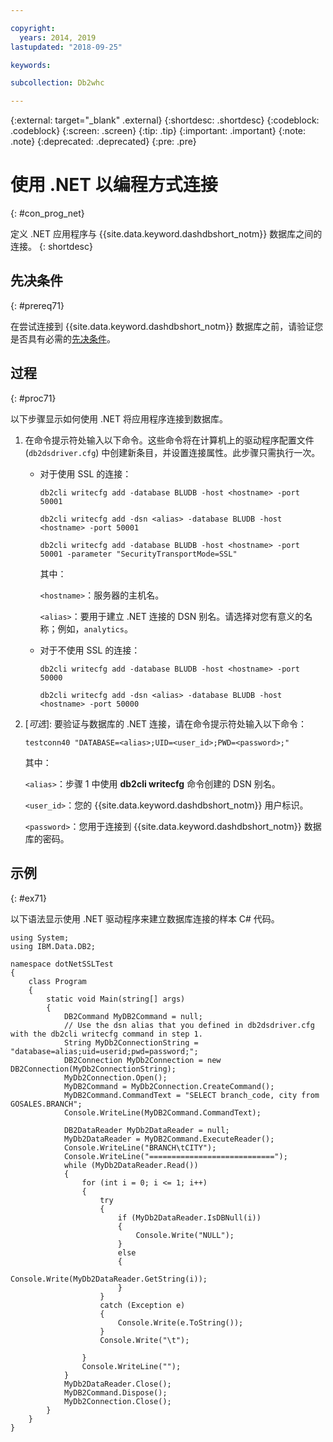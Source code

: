 ```yaml
---

copyright:
  years: 2014, 2019
lastupdated: "2018-09-25"

keywords:

subcollection: Db2whc

---
```


<!-- Attribute definitions --> 
{:external: target="_blank" .external}
{:shortdesc: .shortdesc}
{:codeblock: .codeblock}
{:screen: .screen}
{:tip: .tip}
{:important: .important}
{:note: .note}
{:deprecated: .deprecated}
{:pre: .pre}

# 使用 .NET 以编程方式连接
{: #con_prog_net}

定义 .NET 应用程序与 {{site.data.keyword.dashdbshort_notm}} 数据库之间的连接。
{: shortdesc}

## 先决条件
{: #prereq71}

在尝试连接到 {{site.data.keyword.dashdbshort_notm}} 数据库之前，请验证您是否具有必需的[先决条件](/docs/services/Db2whc/connecting?topic=Db2whc-connect_ov#prereqs)。

<!-- Before you can connect to your database, you must perform the following steps:

- [Verify prerequisites](prereqs.html), including installing driver packages, configuring your local environment, and downloading SSL certificates (if needed)
- Collect [connection information](credentials.html), including database details such as host name and port numbers, and connection credentials such as user ID and password -->

## 过程
{: #proc71}

以下步骤显示如何使用 .NET 将应用程序连接到数据库。

1. 在命令提示符处输入以下命令。这些命令将在计算机上的驱动程序配置文件 (`db2dsdriver.cfg`) 中创建新条目，并设置连接属性。此步骤只需执行一次。
        
   - 对于使用 SSL 的连接：

     `db2cli writecfg add -database BLUDB -host <hostname> -port 50001`

     `db2cli writecfg add -dsn <alias> -database BLUDB -host <hostname> -port 50001`

     `db2cli writecfg add -database BLUDB -host <hostname> -port 50001 -parameter "SecurityTransportMode=SSL"`

     其中：

     `<hostname>`：服务器的主机名。
    
     `<alias>`：要用于建立 .NET 连接的 DSN 别名。请选择对您有意义的名称；例如，`analytics`。 

   - 对于不使用 SSL 的连接：

     `db2cli writecfg add -database BLUDB -host <hostname> -port 50000`

     `db2cli writecfg add -dsn <alias> -database BLUDB -host <hostname> -port 50000`

2. [*可选*]: 要验证与数据库的 .NET 连接，请在命令提示符处输入以下命令：

   `testconn40 "DATABASE=<alias>;UID=<user_id>;PWD=<password>;"`

   其中：

   `<alias>`：步骤 1 中使用 **db2cli writecfg** 命令创建的 DSN 别名。
    
   `<user_id>`：您的 {{site.data.keyword.dashdbshort_notm}} 用户标识。 
    
   `<password>`：您用于连接到 {{site.data.keyword.dashdbshort_notm}} 数据库的密码。 

## 示例
{: #ex71}

以下语法显示使用 .NET 驱动程序来建立数据库连接的样本 C# 代码。

```
using System;
using IBM.Data.DB2;

namespace dotNetSSLTest
{
    class Program
    {
        static void Main(string[] args)
        {
            DB2Command MyDB2Command = null;
            // Use the dsn alias that you defined in db2dsdriver.cfg with the db2cli writecfg command in step 1.
            String MyDb2ConnectionString = "database=alias;uid=userid;pwd=password;"; 
            DB2Connection MyDb2Connection = new DB2Connection(MyDb2ConnectionString);
            MyDb2Connection.Open();
            MyDB2Command = MyDb2Connection.CreateCommand();
            MyDB2Command.CommandText = "SELECT branch_code, city from GOSALES.BRANCH";
            Console.WriteLine(MyDB2Command.CommandText);

            DB2DataReader MyDb2DataReader = null;
            MyDb2DataReader = MyDB2Command.ExecuteReader();
            Console.WriteLine("BRANCH\tCITY");
            Console.WriteLine("============================");
            while (MyDb2DataReader.Read())
            {
                for (int i = 0; i <= 1; i++)
                {
                    try
                    {
                        if (MyDb2DataReader.IsDBNull(i))
                        {
                            Console.Write("NULL");
                        }
                        else
                        {
                            Console.Write(MyDb2DataReader.GetString(i));
                        }
                    }
                    catch (Exception e)
                    {
                        Console.Write(e.ToString());
                    }
                    Console.Write("\t"); 

                }
                Console.WriteLine("");
            }
            MyDb2DataReader.Close();
            MyDB2Command.Dispose();
            MyDb2Connection.Close();
        }
    }
}
```

